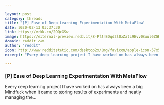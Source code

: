 ```yaml
---

layout: post
category: threads
title: "[P] Ease of Deep Learning Experimentation With MetaFlow"
date: 2020-02-13 03:37:30
link: https://vrhk.co/2OQeGSw
image: https://external-preview.redd.it/8-PfJrEDqd2l0xZatL9Evv0Buul6ZGK09mCV6O-MPTA.jpg?width=1200&height=628.272251309&auto=webp&s=e68eec7d82986d3a3737e3e468e0bfbcdb814ec6
domain: reddit.com
author: "reddit"
icon: http://www.redditstatic.com/desktop2x/img/favicon/apple-icon-57x57.png
excerpt: "Every deep learning project I have worked on has always been a big Mindfuck when it came to storing results of experiments and neatly managing the..."

---
```


### [P] Ease of Deep Learning Experimentation With MetaFlow

Every deep learning project I have worked on has always been a big Mindfuck when it came to storing results of experiments and neatly managing the...